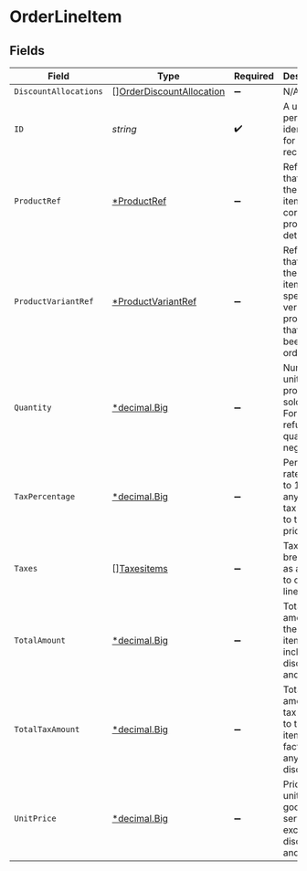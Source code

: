 # OrderLineItem


## Fields

| Field                                                                                        | Type                                                                                         | Required                                                                                     | Description                                                                                  | Example                                                                                      |
| -------------------------------------------------------------------------------------------- | -------------------------------------------------------------------------------------------- | -------------------------------------------------------------------------------------------- | -------------------------------------------------------------------------------------------- | -------------------------------------------------------------------------------------------- |
| `DiscountAllocations`                                                                        | [][OrderDiscountAllocation](../../models/shared/orderdiscountallocation.md)                  | :heavy_minus_sign:                                                                           | N/A                                                                                          |                                                                                              |
| `ID`                                                                                         | *string*                                                                                     | :heavy_check_mark:                                                                           | A unique, persistent identifier for this record                                              | 13d946f0-c5d5-42bc-b092-97ece17923ab                                                         |
| `ProductRef`                                                                                 | [*ProductRef](../../models/shared/productref.md)                                             | :heavy_minus_sign:                                                                           | Reference that links the line item to the correct product details.                           |                                                                                              |
| `ProductVariantRef`                                                                          | [*ProductVariantRef](../../models/shared/productvariantref.md)                               | :heavy_minus_sign:                                                                           | Reference that links the line item to the specific version of product that has been ordered. |                                                                                              |
| `Quantity`                                                                                   | [*decimal.Big](https://pkg.go.dev/github.com/ericlagergren/decimal#Big)                      | :heavy_minus_sign:                                                                           | Number of units of the product sold.<br/>For refunds, quantity is negative.<br/>             |                                                                                              |
| `TaxPercentage`                                                                              | [*decimal.Big](https://pkg.go.dev/github.com/ericlagergren/decimal#Big)                      | :heavy_minus_sign:                                                                           | Percentage rate (from 0 to 100) of any sales tax applied to the unit price.                  | 0                                                                                            |
| `Taxes`                                                                                      | [][Taxesitems](../../models/shared/taxesitems.md)                                            | :heavy_minus_sign:                                                                           | Taxes breakdown as applied to order lines.                                                   |                                                                                              |
| `TotalAmount`                                                                                | [*decimal.Big](https://pkg.go.dev/github.com/ericlagergren/decimal#Big)                      | :heavy_minus_sign:                                                                           | Total amount of the line item, including discounts and tax.                                  |                                                                                              |
| `TotalTaxAmount`                                                                             | [*decimal.Big](https://pkg.go.dev/github.com/ericlagergren/decimal#Big)                      | :heavy_minus_sign:                                                                           | Total amount of tax applied to the line item, factoring in any discounts.                    |                                                                                              |
| `UnitPrice`                                                                                  | [*decimal.Big](https://pkg.go.dev/github.com/ericlagergren/decimal#Big)                      | :heavy_minus_sign:                                                                           | Price per unit of goods or services, excluding discounts and tax.                            |                                                                                              |